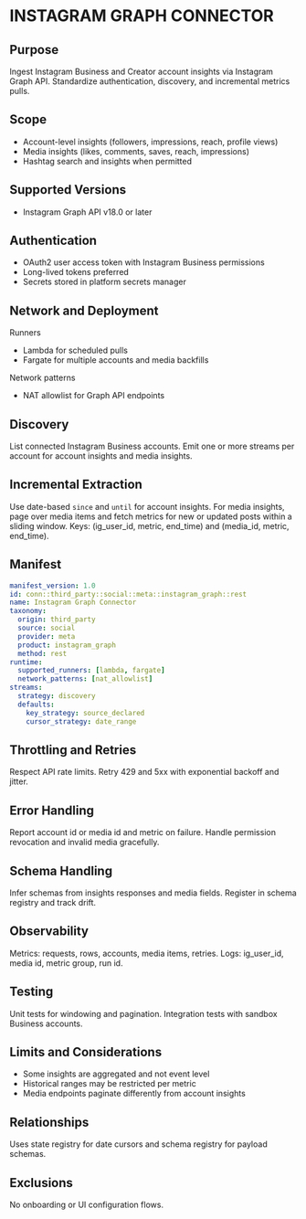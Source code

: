 # INSTAGRAM GRAPH CONNECTOR

## Purpose
Ingest Instagram Business and Creator account insights via Instagram Graph API. 
Standardize authentication, discovery, and incremental metrics pulls.

## Scope
- Account-level insights (followers, impressions, reach, profile views)
- Media insights (likes, comments, saves, reach, impressions)
- Hashtag search and insights when permitted

## Supported Versions
- Instagram Graph API v18.0 or later

## Authentication
- OAuth2 user access token with Instagram Business permissions
- Long-lived tokens preferred
- Secrets stored in platform secrets manager

## Network and Deployment
Runners
- Lambda for scheduled pulls
- Fargate for multiple accounts and media backfills

Network patterns
- NAT allowlist for Graph API endpoints

## Discovery
List connected Instagram Business accounts. 
Emit one or more streams per account for account insights and media insights.

## Incremental Extraction
Use date-based `since` and `until` for account insights. 
For media insights, page over media items and fetch metrics for new or updated posts within a sliding window. 
Keys: (ig_user_id, metric, end_time) and (media_id, metric, end_time).

## Manifest
```yaml
manifest_version: 1.0
id: conn::third_party::social::meta::instagram_graph::rest
name: Instagram Graph Connector
taxonomy:
  origin: third_party
  source: social
  provider: meta
  product: instagram_graph
  method: rest
runtime:
  supported_runners: [lambda, fargate]
  network_patterns: [nat_allowlist]
streams:
  strategy: discovery
  defaults:
    key_strategy: source_declared
    cursor_strategy: date_range
```

## Throttling and Retries
Respect API rate limits. 
Retry 429 and 5xx with exponential backoff and jitter.

## Error Handling
Report account id or media id and metric on failure. 
Handle permission revocation and invalid media gracefully.

## Schema Handling
Infer schemas from insights responses and media fields. 
Register in schema registry and track drift.

## Observability
Metrics: requests, rows, accounts, media items, retries. 
Logs: ig_user_id, media id, metric group, run id.

## Testing
Unit tests for windowing and pagination. 
Integration tests with sandbox Business accounts.

## Limits and Considerations
- Some insights are aggregated and not event level
- Historical ranges may be restricted per metric
- Media endpoints paginate differently from account insights

## Relationships
Uses state registry for date cursors and schema registry for payload schemas.

## Exclusions
No onboarding or UI configuration flows.

